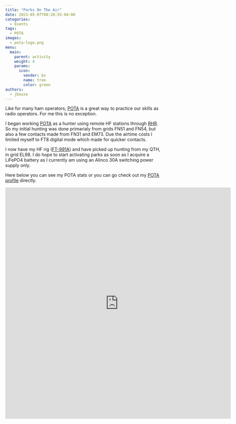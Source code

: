 ```yaml
---
title: "Parks On The Air"
date: 2023-05-07T00:20:55-04:00
categories:
  - Events
tags:
  - POTA
images:
  - pota-logo.png
menu:
  main:
    parent: activity
    weight: 4
    params:
      icon:
        vendor: bs
        name: tree
        color: green
authors:
  - jbouse
---
```


Like for many ham operators, [POTA] is a great way to practice our skills as radio operators.
For me this is no exception.

<!--more-->

I began working [POTA] as a hunter using remote HF stations through [RHR]. So my initial
hunting was done primarialy from grids FN51 and FN54, but also a few contacts made from FN31 and EM73. Due the airtime costs I limited myself to FT8 digital mode which made for quicker
contacts. 

I now have my HF rig ([FT-991A]) and have picked up hunting from my QTH, in grid EL98. I do hope
to start activating parks as soon as I acquire a LiFePO4 battery as I currently am using an
Alinco 30A switching power supply only.

Here below you can see my POTA stats or you can go check out my [POTA profile](https://pota.app/#/profile/KQ4AFY) directly.

<iframe src="https://wd4dan.net/pota/?KQ4AFY&hunteronly" height="735" width="715" frameborder="0" scrolling="no"></iframe>

[POTA]: https://pota.app/ "Parks On The Air"
[RHR]: https://www.remotehamradio.com/ "Remote Ham Radio"
[FT-991A]: https://www.yaesu.com/indexVS.cfm?cmd=DisplayProducts&ProdCatID=102&encProdID=490C4A71118AD0F4E825E89D821B73BB "Yaesu FT-991A"